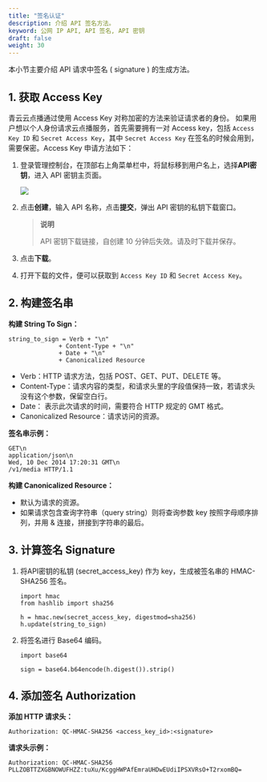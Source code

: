 ```yaml
---
title: "签名认证"
description: 介绍 API 签名方法。 
keyword: 公网 IP API, API 签名, API 密钥
draft: false
weight: 30
---
```


本小节主要介绍 API 请求中签名 ( signature ) 的生成方法。

## 1. 获取 Access Key

青云云点播通过使用 Access Key 对称加密的方法来验证请求者的身份。 如果用户想以个人身份请求云点播服务，首先需要拥有一对 Access key，包括 `Access Key ID` 和 `Secret Access Key`，其中 `Secret Access Key` 在签名的时候会用到，需要保密。Access Key 申请方法如下：

1. 登录管理控制台，在顶部右上角菜单栏中，将鼠标移到用户名上，选择**API密钥**，进入 API 密钥主页面。

   ![](../../../_images/api_get_1.png)

2. 点击**创建**，输入 API 名称，点击**提交**，弹出 API 密钥的私钥下载窗口。

   > **说明**
   >
   > API 密钥下载链接，自创建 10 分钟后失效。请及时下载并保存。

3. 点击**下载**。

4. 打开下载的文件，便可以获取到 `Access Key ID` 和 `Secret Access Key`。

## 2. 构建签名串

**构建 String To Sign：**

```
string_to_sign = Verb + "\n"
              + Content-Type + "\n"
              + Date + "\n"
              + Canonicalized Resource
```

- Verb：HTTP 请求方法，包括 POST、GET、PUT、DELETE 等。
- Content-Type：请求内容的类型，和请求头里的字段值保持一致，若请求头没有这个参数，保留空白行。
- Date： 表示此次请求的时间，需要符合 HTTP 规定的 GMT 格式。
- Canonicalized Resource：请求访问的资源。

**签名串示例：**

```
GET\n
application/json\n
Wed, 10 Dec 2014 17:20:31 GMT\n
/v1/media HTTP/1.1
```

 **构建 Canonicalized Resource：**

- 默认为请求的资源。
- 如果请求包含查询字符串（query string）则将查询参数 key 按照字母顺序排列，并用 & 连接，拼接到字符串的最后。

## 3. 计算签名 Signature

1. 将API密钥的私钥 (secret_access_key) 作为 key，生成被签名串的 HMAC-SHA256 签名。

   ```
   import hmac
   from hashlib import sha256
      
   h = hmac.new(secret_access_key, digestmod=sha256)
   h.update(string_to_sign)
   ```

2. 将签名进行 Base64 编码。

   ```
   import base64
      
   sign = base64.b64encode(h.digest()).strip()
   ```

## 4. 添加签名 Authorization

**添加 HTTP 请求头：**

```
Authorization: QC-HMAC-SHA256 <access_key_id>:<signature>
```

**请求头示例：**

```
Authorization: QC-HMAC-SHA256 PLLZOBTTZXGBNOWUFHZZ:tuXu/KcggHWPAfEmraUHDwEUdiIPSXVRsO+T2rxomBQ=
```
